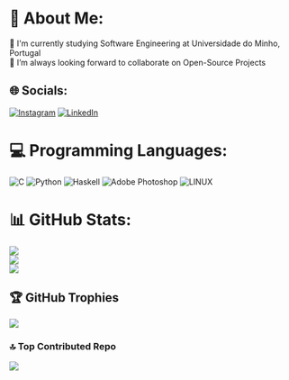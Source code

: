 # 💫 About Me:
🔭 I'm currently studying Software Engineering at Universidade do Minho, Portugal<br>👯 I’m always looking forward to collaborate on Open-Source Projects<br>


## 🌐 Socials:
[![Instagram](https://img.shields.io/badge/Instagram-%23E4405F.svg?logo=Instagram&logoColor=white)](https://instagram.com/leonardoalves1232) [![LinkedIn](https://img.shields.io/badge/LinkedIn-%230077B5.svg?logo=linkedin&logoColor=white)](https://linkedin.com/in/leonardogomesalves1) 

# 💻 Programming Languages:
![C](https://img.shields.io/badge/c-%2300599C.svg?style=for-the-badge&logo=c&logoColor=white) ![Python](https://img.shields.io/badge/python-3670A0?style=for-the-badge&logo=python&logoColor=ffdd54) ![Haskell](https://img.shields.io/badge/Haskell-5e5086?style=for-the-badge&logo=haskell&logoColor=white) ![Adobe Photoshop](https://img.shields.io/badge/adobephotoshop-%2331A8FF.svg?style=for-the-badge&logo=adobephotoshop&logoColor=white) ![LINUX](https://img.shields.io/badge/Linux-FCC624?style=for-the-badge&logo=linux&logoColor=black)
# 📊 GitHub Stats:
![](https://github-readme-stats.vercel.app/api?username=LeonardoGomesAlves&theme=dark&hide_border=false&include_all_commits=false&count_private=false)<br/>
![](https://github-readme-streak-stats.herokuapp.com/?user=LeonardoGomesAlves&theme=dark&hide_border=false)<br/>
![](https://github-readme-stats.vercel.app/api/top-langs/?username=LeonardoGomesAlves&theme=dark&hide_border=false&include_all_commits=false&count_private=false&layout=compact)

## 🏆 GitHub Trophies
![](https://github-profile-trophy.vercel.app/?username=LeonardoGomesAlves&theme=radical&no-frame=true&no-bg=false&margin-w=4)

### 🔝 Top Contributed Repo
![](https://github-contributor-stats.vercel.app/api?username=LeonardoGomesAlves&limit=5&theme=dark&combine_all_yearly_contributions=true)

<!-- Proudly created with GPRM ( https://gprm.itsvg.in ) -->
